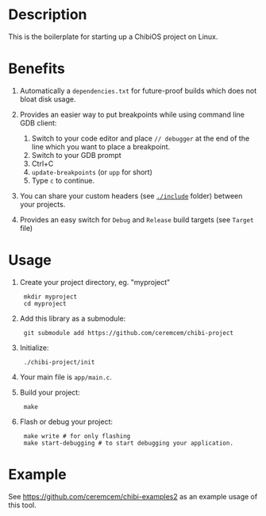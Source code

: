 # Description

This is the boilerplate for starting up a ChibiOS project on Linux.

# Benefits

1. Automatically a `dependencies.txt` for future-proof builds which does not bloat disk usage.
2. Provides an easier way to put breakpoints while using command line GDB client: 

      1. Switch to your code editor and place `// debugger` at the end of the line which you want to place a breakpoint.
      2. Switch to your GDB prompt
      3. Ctrl+C
      4. `update-breakpoints` (or `upp` for short)
      5. Type `c` to continue. 
3. You can share your custom headers (see [`./include`](./include) folder) between your projects.
4. Provides an easy switch for `Debug` and `Release` build targets (see `Target` file)

# Usage

1. Create your project directory, eg. "myproject"

        mkdir myproject
        cd myproject 
        
2. Add this library as a submodule:

        git submodule add https://github.com/ceremcem/chibi-project

3. Initialize:

        ./chibi-project/init

4. Your main file is `app/main.c`.
5. Build your project:

        make

6. Flash or debug your project:

        make write # for only flashing
        make start-debugging # to start debugging your application.

# Example 

See https://github.com/ceremcem/chibi-examples2 as an example usage of this tool.
